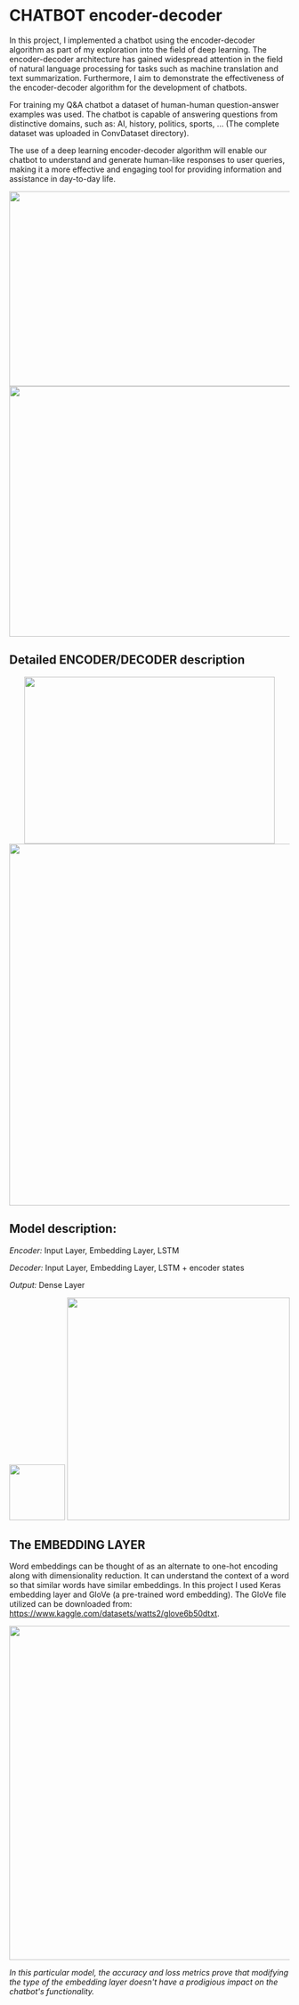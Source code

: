 # CHATBOT encoder-decoder

In this project, I implemented a chatbot using the encoder-decoder algorithm as part of my exploration into the field of deep learning. 
The encoder-decoder architecture has gained widespread attention in the field of natural language processing for tasks such as machine translation and text summarization. 
Furthermore, I aim to demonstrate the effectiveness of the encoder-decoder algorithm for the development of chatbots. 

For training my Q&A chatbot a dataset of human-human question-answer examples was used. The chatbot is capable of answering questions from distinctive domains, 
such as: AI, history, politics, sports, … (The complete dataset was uploaded in ConvDataset directory).

The use of a deep learning encoder-decoder algorithm will enable our chatbot to understand and generate human-like responses to user queries, making it a more effective 
and engaging tool for providing information and assistance in day-to-day life.



<img src="https://user-images.githubusercontent.com/121876169/212167700-1209214d-c641-45f0-9f1a-6a41a240b502.jpg" width= "750" height="350" >



<img src="https://user-images.githubusercontent.com/121876169/212126542-08d54a8a-7d96-462c-8989-ac685394a42d.jpg" width = "800" height = "450">


## Detailed ENCODER/DECODER description ##


<p align="center">
  <img src="https://user-images.githubusercontent.com/121876169/212126650-5a055afa-c045-497c-9f55-6ea25342a5c6.jpg" width = "450" height = "300">
  <img src="https://user-images.githubusercontent.com/121876169/212126687-bf700a13-fd10-4dc8-a182-d1ae5d8e22f8.jpg" width="800" height="650">
</p>

## Model description: ##
*Encoder:* Input Layer, Embedding Layer, LSTM

*Decoder:* Input Layer, Embedding Layer, LSTM + encoder states

*Output:* Dense Layer

<img src="https://user-images.githubusercontent.com/121876169/212162310-97a64975-c8d3-4d14-9de5-ca9f6439de90.jpg" weight = "700" height = "100">

<img src="https://user-images.githubusercontent.com/121876169/212162976-1d5a9f2f-6d60-48fc-ab9c-cfd445edee5f.jpg" weight = "1000" height = "400">


## The EMBEDDING LAYER  ## 

Word embeddings can be thought of as an alternate to one-hot encoding along with dimensionality reduction.
It can understand the context of a word so that similar words have similar embeddings. 
In this project I used Keras embedding layer and GloVe (a pre-trained word embedding). The GloVe file utilized can be downloaded from: https://www.kaggle.com/datasets/watts2/glove6b50dtxt.

<p align ="center">
  <img src="https://user-images.githubusercontent.com/121876169/212167023-2ab4715f-bcce-4802-90df-b33c5e88b5e4.jpg" weight ="800" height ="600">
</p>

*In this particular model, the accuracy and loss metrics prove that modifying the type of the embedding layer doesn't have a prodigious impact on the chatbot's functionality.*

